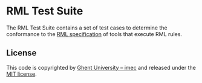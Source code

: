 # RML Test Suite

The RML Test Suite contains a set of test cases to determine the conformance to the [RML specification](http://rml.io/spec.html) of tools that execute RML rules.

## License
This code is copyrighted by [Ghent University – imec](http://idlab.ugent.be/) and released under the [MIT license](http://opensource.org/licenses/MIT).
